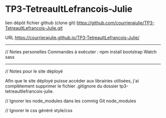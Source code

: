# TP3-TetreaultLefrancois-Julie
lien dépôt fichier github (clone git)
https://github.com/courrierajulie/TP3-TetreaultLefrancois-Julie.git

URL
https://courrierajulie.github.io/TP3-TetreaultLefrancois-Julie/



----------------------------------------------------------------


// Notes personelles
Commandes à exécuter :
npm install bootstrap
Watch sass


----------------------------------------------------------------


// Notes pour le site déployé

Afin que le site déployé puisse accéder aux librairies utilisées, 
j'ai complètement supprimer le fichier .gitignore du dossier tp3-tetreaultlefrancois-julie.

// Ignorer les node_modules dans les commig Git
node_modules

// Ignorer le css généré
style/css